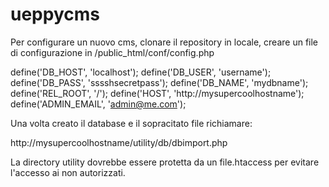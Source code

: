 # ueppycms

Per configurare un nuovo cms, clonare il repository in locale, creare un file di configurazione in /public_html/conf/config.php

define('DB_HOST', 'localhost');
define('DB_USER', 'username');
define('DB_PASS', 'sssshsecretpass');
define('DB_NAME', 'mydbname');
define('REL_ROOT', '/');
define('HOST', 'http://mysupercoolhostname');
define('ADMIN_EMAIL', 'admin@me.com');

Una volta creato il database e il sopracitato file richiamare:

http://mysupercoolhostname/utility/db/dbimport.php

La directory utility dovrebbe essere protetta da un file.htaccess per evitare l'accesso ai non autorizzati.
